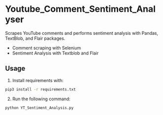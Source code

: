 # Youtube_Comment_Sentiment_Analyser
Scrapes YouTube comments and performs sentiment analysis with Pandas, TextBlob, and Flair packages. 
- Comment scraping with Selenium
- Sentiment Analysis with Textblob and Flair

## Usage
1. Install requirements with:
```bash
pip3 install -r requirements.txt
```
2. Run the following command:
```bash
python YT_Sentiment_Analysis.py
```
